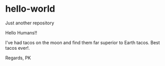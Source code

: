 # hello-world
Just another repository

Hello Humans!!

I've had tacos on the moon and find them far superior to Earth tacos.
Best tacos ever!.

Regards,
PK
